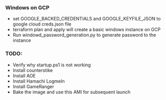 ### Windows on GCP

- set GOOGLE_BACKED_CREDENTIALS and GOOGLE_KEYFILE_JSON to google cloud creds.json file
- terraform plan and apply will create a basic windows instance on GCP
- Run windowd_password_generation.py to generate password to the instance

### TODO:
- Verify why startup.ps1 is not working
- Install counterstike
- Install AOE
- Install Hamachi LogmeIn
- Install GameRanger
- Bake the image and use this AMI for subsequent launch